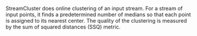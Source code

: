StreamCluster does online clustering of an input stream. 
For a stream of input points, it finds a predetermined number of medians so that each point is assigned to its nearest center.
The quality of the clustering is measured by the sum of squared distances (SSQ) metric.
